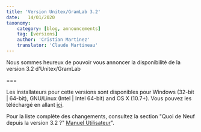 ```yaml
---
title: 'Version Unitex/GramLab 3.2'
date:   14/01/2020
taxonomy:
    category: [blog, announcements]
    tag: [versions]
    author: 'Cristian Martinez'
    translator: 'Claude Martineau'
---
```


Nous sommes heureux de pouvoir vous annoncer la disponibilité de la version 3.2 d'Unitex/GramLab

===

Les installateurs pour cette versions sont disponibles pour Windows (32-bit | 64-bit), GNU/Linux (Intel | Intel 64-bit) and OS X (10.7+). Vous pouvez les téléchargé en allant [ici](https://unitexgramlab.org/#downloads).

Pour la liste complète des changements, consultez la section "Quoi de Neuf depuis la version 3.2 ?" [Manuel Utilisateur](http://releases.unitexgramlab.org/3.2/man/Unitex-GramLab-3.2-usermanual-fr.pdf)".
